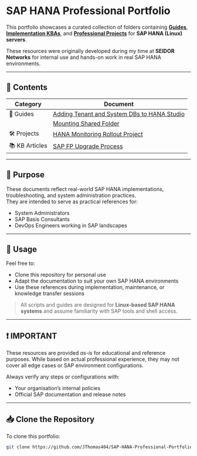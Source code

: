 # SAP HANA Professional Portfolio

This portfolio showcases a curated collection of folders containing [**Guides**](./Guides/), [**Implementation KBAs**](./Implementation/), and [**Professional Projects**](./Projects/) for **SAP HANA (Linux) servers**.

These resources were originally developed during my time at **SEIDOR Networks** for internal use and hands-on work in real SAP HANA environments.

---

## 📂 Contents

| Category        | Document                                                                 |
|----------------|--------------------------------------------------------------------------|
| 📘 Guides       | [Adding Tenant and System DBs to HANA Studio](./Guides/Adding%20Tenant%20and%20System%20DBs%20to%20HANA%20Studio.md)  |
|                | [Mounting Shared Folder](./Guides/Mounting%20Shared%20Folder.md)         |
| 🛠 Projects      | [HANA Monitoring Rollout Project](./Projects/HANA%20Monitoring%20Rollout%20Project.md) |
| 📚 KB Articles  | [SAP FP Upgrade Process](./Implementation/SAP%20FP%20Upgrade%20Process.md)              |

---

## 🚀 Purpose

These documents reflect real-world SAP HANA implementations, troubleshooting, and system administration practices.  
They are intended to serve as practical references for:

- System Administrators  
- SAP Basis Consultants  
- DevOps Engineers working in SAP landscapes

---

## 🔧 Usage

Feel free to:

- Clone this repository for personal use  
- Adapt the documentation to suit your own SAP HANA environments  
- Use these references during implementation, maintenance, or knowledge transfer sessions  

> All scripts and guides are designed for **Linux-based SAP HANA systems** and assume familiarity with SAP tools and shell access.

---

## ❗ IMPORTANT

These resources are provided *as-is* for educational and reference purposes. While based on actual professional experience, they may not cover all edge cases or SAP environment configurations.

Always verify any steps or configurations with:
- Your organisation’s internal policies  
- Official SAP documentation and release notes  

---

## 📥 Clone the Repository

To clone this portfolio:

```bash
git clone https://github.com/JThomas404/SAP-HANA-Professional-Portfolio.git
